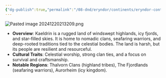 ```yaml
---
{"dg-publish":true,"permalink":"/08-dnd/eryndor/continents/eryndor-continents-kaeldrin/"}
---
```




![Pasted image 20241220213209.png](/img/user/98%20Attachments/Pasted%20image%2020241220213209.png)

- **Overview**: Kaeldrin is a rugged land of windswept highlands, icy fjords, and star-filled skies. It is home to nomadic clans, seafaring warriors, and deep-rooted traditions tied to the celestial bodies. The land is harsh, but its people are resilient and resourceful.
- **Cultural Traits**: Celestial worship, strong clan ties, and a focus on survival and craftsmanship.
- **Notable Regions**: Thalvorn Clans (highland tribes), The Fjordlands (seafaring warriors), Aurorheim (icy kingdom).